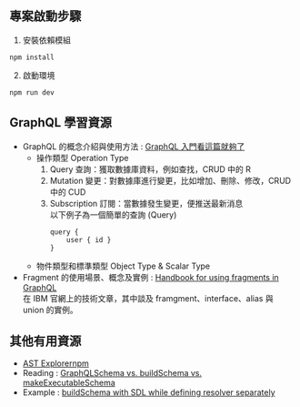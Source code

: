 ## 專案啟動步驟
1. 安裝依賴模組
```node
npm install
```
2. 啟動環境
```node
npm run dev
```

## GraphQL 學習資源
- GraphQL 的概念介紹與使用方法 :
    [GraphQL 入門看這篇就夠了](https://www.freecodecamp.org/chinese/news/a-detailed-guide-to-graphql/)
    - 操作類型 Operation Type
        1. Query 查詢：獲取數據庫資料，例如查找，CRUD 中的 R
        2. Mutation 變更：對數據庫進行變更，比如增加、刪除、修改，CRUD 中的 CUD
        3. Subscription 訂閱：當數據發生變更，便推送最新消息  
        以下例子為一個簡單的查詢 (Query)  
            ```sdl
            query {
                user { id }
            }
            ```
    - 物件類型和標準類型 Object Type & Scalar Type
- Fragment 的使用場景、概念及實例 :
    [Handbook for using fragments in GraphQL](https://developer.ibm.com/articles/awb-handbook-for-using-fragments-in-graphql/)  
    在 IBM 官網上的技術文章，其中談及 framgment、interface、alias 與 union 的實例。
## 其他有用資源
- [AST Explorernpm](https://astexplorer.net/)
- Reading : [GraphQLSchema vs. buildSchema vs. makeExecutableSchema](https://stackoverflow.com/questions/53984094/notable-differences-between-buildschema-and-graphqlschema)
- Example : [buildSchema with SDL while defining resolver separately](https://github.com/IvanGoncharov/swapi-demo/blob/master/src/index.ts)
